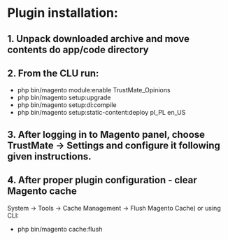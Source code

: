 # Plugin installation:

## 1. Unpack downloaded archive and move contents do app/code directory

## 2. From the CLU run: 
  * php bin/magento module:enable TrustMate_Opinions
  * php bin/magento setup:upgrade
  * php bin/magento setup:di:compile
  * php bin/magento setup:static-content:deploy pl_PL en_US 
## 3. After logging in to Magento panel, choose TrustMate → Settings and configure it following given instructions.

## 4. After proper plugin configuration - clear Magento cache
System → Tools → Cache Management → Flush Magento Cache)
or using CLI:
  * php bin/magento cache:flush
